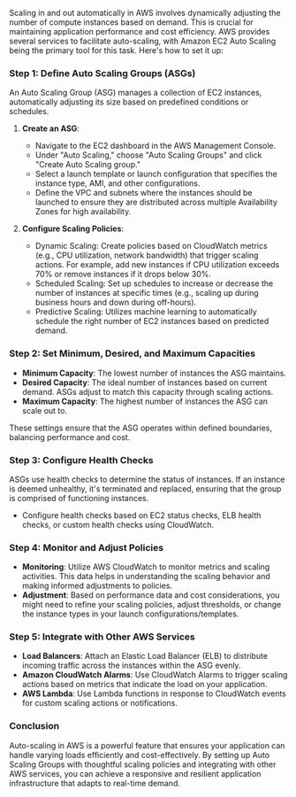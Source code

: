 Scaling in and out automatically in AWS involves dynamically adjusting the number of compute instances based on demand. This is crucial for maintaining application performance and cost efficiency. AWS provides several services to facilitate auto-scaling, with Amazon EC2 Auto Scaling being the primary tool for this task. Here's how to set it up:

### Step 1: Define Auto Scaling Groups (ASGs)

An Auto Scaling Group (ASG) manages a collection of EC2 instances, automatically adjusting its size based on predefined conditions or schedules.

1. **Create an ASG**:
   - Navigate to the EC2 dashboard in the AWS Management Console.
   - Under "Auto Scaling," choose "Auto Scaling Groups" and click "Create Auto Scaling group."
   - Select a launch template or launch configuration that specifies the instance type, AMI, and other configurations.
   - Define the VPC and subnets where the instances should be launched to ensure they are distributed across multiple Availability Zones for high availability.

2. **Configure Scaling Policies**:
   - Dynamic Scaling: Create policies based on CloudWatch metrics (e.g., CPU utilization, network bandwidth) that trigger scaling actions. For example, add new instances if CPU utilization exceeds 70% or remove instances if it drops below 30%.
   - Scheduled Scaling: Set up schedules to increase or decrease the number of instances at specific times (e.g., scaling up during business hours and down during off-hours).
   - Predictive Scaling: Utilizes machine learning to automatically schedule the right number of EC2 instances based on predicted demand.

### Step 2: Set Minimum, Desired, and Maximum Capacities

- **Minimum Capacity**: The lowest number of instances the ASG maintains.
- **Desired Capacity**: The ideal number of instances based on current demand. ASGs adjust to match this capacity through scaling actions.
- **Maximum Capacity**: The highest number of instances the ASG can scale out to.

These settings ensure that the ASG operates within defined boundaries, balancing performance and cost.

### Step 3: Configure Health Checks

ASGs use health checks to determine the status of instances. If an instance is deemed unhealthy, it's terminated and replaced, ensuring that the group is comprised of functioning instances.

- Configure health checks based on EC2 status checks, ELB health checks, or custom health checks using CloudWatch.

### Step 4: Monitor and Adjust Policies

- **Monitoring**: Utilize AWS CloudWatch to monitor metrics and scaling activities. This data helps in understanding the scaling behavior and making informed adjustments to policies.
- **Adjustment**: Based on performance data and cost considerations, you might need to refine your scaling policies, adjust thresholds, or change the instance types in your launch configurations/templates.

### Step 5: Integrate with Other AWS Services

- **Load Balancers**: Attach an Elastic Load Balancer (ELB) to distribute incoming traffic across the instances within the ASG evenly.
- **Amazon CloudWatch Alarms**: Use CloudWatch Alarms to trigger scaling actions based on metrics that indicate the load on your application.
- **AWS Lambda**: Use Lambda functions in response to CloudWatch events for custom scaling actions or notifications.

### Conclusion

Auto-scaling in AWS is a powerful feature that ensures your application can handle varying loads efficiently and cost-effectively. By setting up Auto Scaling Groups with thoughtful scaling policies and integrating with other AWS services, you can achieve a responsive and resilient application infrastructure that adapts to real-time demand.

